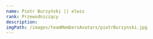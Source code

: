 ```yaml
---
name: Piotr Burzyński || elwis
rank: Przewodniczący
description:
imgPath: /images/teamMembersAvatars/piotrBurzynski.jpg
---
```

